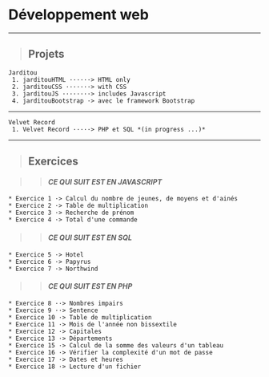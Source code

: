 ﻿# **Développement web**
---
> ## Projets
 
	Jarditou
	 1. jarditouHTML ······> HTML only
	 2. jarditouCSS ·······> with CSS
	 3. jarditouJS ········> includes Javascript
	 4. jarditouBootstrap ·> avec le framework Bootstrap
---
	Velvet Record
	 1. Velvet Record ·····> PHP et SQL *(in progress ...)*
___

> ## Exercices

>> #### ***CE QUI SUIT EST EN JAVASCRIPT***
	* Exercice 1 ·> Calcul du nombre de jeunes, de moyens et d'ainés
	* Exercice 2 ·> Table de multiplication
	* Exercice 3 ·> Recherche de prénom
	* Exercice 4 ·> Total d'une commande

>> #### ***CE QUI SUIT EST EN SQL***
	* Exercice 5 ·> Hotel
	* Exercice 6 ·> Papyrus
	* Exercice 7 ·> Northwind

>> #### ***CE QUI SUIT EST EN PHP***
	* Exercice 8 ··> Nombres impairs
	* Exercice 9 ··> Sentence
	* Exercice 10 ·> Table de multiplication
	* Exercice 11 ·> Mois de l'année non bissextile
	* Exercice 12 ·> Capitales
	* Exercice 13 ·> Départements
	* Exercice 15 ·> Calcul de la somme des valeurs d'un tableau
	* Exercice 16 ·> Vérifier la complexité d'un mot de passe
	* Exercice 17 ·> Dates et heures
	* Exercice 18 ·> Lecture d'un fichier
